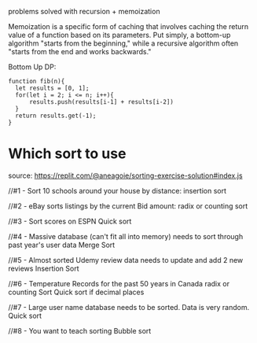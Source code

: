 problems solved with recursion + memoization

<quote>
Memoization is a specific form of caching that involves caching the return value
of a function based on its parameters.
</quote>

<quote>
Put simply, a bottom-up algorithm "starts from the beginning," while a recursive
algorithm often "starts from the end and works backwards."
</quote>

Bottom Up DP:

```
function fib(n){
  let results = [0, 1];
  for(let i = 2; i <= n; i++){
      results.push(results[i-1] + results[i-2])
  }
  return results.get(-1);
}
```


# Which sort to use 
source: https://replit.com/@aneagoie/sorting-exercise-solution#index.js 

//#1 - Sort 10 schools around your house by distance:
insertion sort

//#2 - eBay sorts listings by the current Bid amount:
radix or counting sort

//#3 - Sort scores on ESPN
Quick sort

//#4 - Massive database (can't fit all into memory) needs to sort through past year's user data
Merge Sort

//#5 - Almost sorted Udemy review data needs to update and add 2 new reviews
Insertion Sort

//#6 - Temperature Records for the past 50 years in Canada
radix or counting Sort
Quick sort if decimal places

//#7 - Large user name database needs to be sorted. Data is very random.
Quick sort

//#8 - You want to teach sorting
Bubble sort
